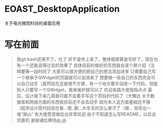 # EOAST_DesktopApplication
关于电光微院科协的桌面应用

# 写在前面
> 我git bash还用不了，吐了
> 好歹是传上来了，整体框架算是写好了，现在也有一个还能说得过去的效果了
> 具体目前的做好的东西我会录个屏介绍（注释要等一段时间了
> 大家可以很方便的把自己的想法添加进来
> 只需要自己写一个继承于QWidget的页面就可以加进来了
> 想要做一些自己的东西完全可以自己动手（虽然现在还是很不方便，有一个地方要手动改一下代码，但是别人只要写一个QWidget，我来维护就可以了
> 欢迎各路大佬指指点点
> 最后，估计接下来几周我可能不会着手写这个项目的代码了（大懒达
> 关于数据库和网络方面的东西我目前还不会去动手
> 因为本人这方面基础还不够（程序设计周代码现在看...嗯..额...大冬天的怎么冒汗了（擦...
> 怕写出一堆“屎山”
> 有大佬愿意做后台非常欢迎
> 由于不知道怎么写README，以后会完善的
> 谢谢诸位捧场@_@

